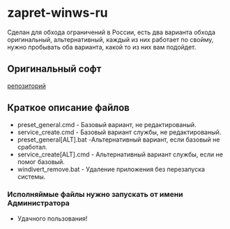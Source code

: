 # zapret-winws-ru
Сделан для обхода ограничений в России, есть два варианта обхода оригинальный, альтернативный, каждый из них работает по свойму, нужно пробывать оба варианта, какой то из них вам подойдет.

## Оригинальный софт
[репозиторий](https://github.com/bol-van/zapret-win-bundle) 

## Краткое описание файлов

* preset_general.cmd - Базовый вариант, не редактированый.
* service_create.cmd - Базовый вариант службы, не редактированый.
* preset_general[ALT].bat -Альтернативный вариант, если базовый не сработал.
* service_create[ALT].cmd - Альтернативный вариант службы, если не помог базовый.
* windivert_remove.bat - Удаление приложения без перезапуска системы.
 
### Исполняймые файлы нужно запускать от имени Администратора 

* Удачного пользования!
